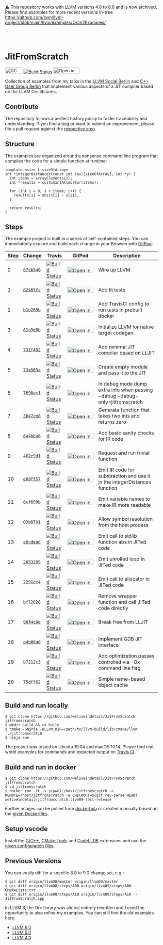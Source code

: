 :warning: This repository works with LLVM versions 4.0 to 8.0 and is now archived. Please find examples for more recent versions in-tree: https://github.com/llvm/llvm-project/blob/main/llvm/examples/OrcV2Examples/

<br>
<br>

# JitFromScratch

<a href="https://github.com/weliveindetail/JitFromScratch/blob/master/LICENSE.md"><img src="https://licensebuttons.net/l/by-sa/3.0/88x31.png" alt="CC BY-SA 4.0" width="57" height="20"></a> [![Build Status](https://travis-ci.org/weliveindetail/JitFromScratch.svg?branch=llvm09/master)](https://travis-ci.org/weliveindetail/JitFromScratch/branches/) <a href="https://gitpod.io/#https://github.com/weliveindetail/JitFromScratch"><img src="https://gitpod.io/button/open-in-gitpod.svg" alt="Open in Gitpod" width="86" height="20"></a>

Collection of examples from my talks in the [LLVM Social Berlin](https://www.meetup.com/de-DE/LLVM-Social-Berlin/) and [C++ User Group Berlin](https://www.meetup.com/de-DE/berlincplusplus/) that implement various aspects of a JIT compiler based on the LLVM Orc libraries.

## Contribute

The repository follows a perfect history policy to foster traceability and understanding. If you find a bug or want to submit an improvement, please file a pull request against the [respective step](
https://github.com/weliveindetail/JitFromScratch/branches/all?query=llvm09/steps/A).

## Structure

The examples are organized around a nonsense command line program that compiles the code for a simple function at runtime:

```
template <size_t sizeOfArray>
int *integerDistances(const int (&x)[sizeOfArray], int *y) {
  int items = arrayElements(x);
  int *results = customIntAllocator(items);

  for (int i = 0; i < items; i++) {
    results[i] = abs(x[i] - y[i]);
  }

  return results;
}
```

## Steps

The example project is built in a series of self-contained steps. You can immediatedly explore and build each change in your Browser with [GitPod](https://www.gitpod.io/):

| Step | Change | Travis | GitPod | Description |
| ---- | ------ | ------ | ------ | ----------- |
| 0  | [`87cb540`](https://github.com/weliveindetail/JitFromScratch/commit/87cb540) | [![Build Status](https://travis-ci.org/weliveindetail/JitFromScratch.svg?branch=llvm09/steps/A00)](https://travis-ci.org/weliveindetail/JitFromScratch/branches/) | <a href="https://gitpod.io/#CHECKOUT=87cb540/https://github.com/weliveindetail/JitFromScratch"><img src="https://gitpod.io/button/open-in-gitpod.svg" alt="Open in Gitpod" width="86" height="20"></a> | Wire up LLVM |
| 1  | [`82465fc`](https://github.com/weliveindetail/JitFromScratch/commit/82465fc) | [![Build Status](https://travis-ci.org/weliveindetail/JitFromScratch.svg?branch=llvm09/steps/A01)](https://travis-ci.org/weliveindetail/JitFromScratch/branches/) | <a href="https://gitpod.io/#CHECKOUT=82465fc/https://github.com/weliveindetail/JitFromScratch"><img src="https://gitpod.io/button/open-in-gitpod.svg" alt="Open in Gitpod" width="86" height="20"></a> | Add lit tests |
| 2  | [`b1b268b`](https://github.com/weliveindetail/JitFromScratch/commit/b1b268b) | [![Build Status](https://travis-ci.org/weliveindetail/JitFromScratch.svg?branch=llvm09/steps/A02)](https://travis-ci.org/weliveindetail/JitFromScratch/builds/622288113) | <a href="https://gitpod.io/#CHECKOUT=b1b268b/https://github.com/weliveindetail/JitFromScratch"><img src="https://gitpod.io/button/open-in-gitpod.svg" alt="Open in Gitpod" width="86" height="20"></a> | Add TravisCI config to run tests in prebuilt docker |
| 3  | [`81a9d8b`](https://github.com/weliveindetail/JitFromScratch/commit/81a9d8b) | [![Build Status](https://travis-ci.org/weliveindetail/JitFromScratch.svg?branch=llvm09/steps/A03)](https://travis-ci.org/weliveindetail/JitFromScratch/builds/622288118) | <a href="https://gitpod.io/#CHECKOUT=81a9d8b/https://github.com/weliveindetail/JitFromScratch"><img src="https://gitpod.io/button/open-in-gitpod.svg" alt="Open in Gitpod" width="86" height="20"></a> | Initialize LLVM for native target codegen |
| 4  | [`731f482`](https://github.com/weliveindetail/JitFromScratch/commit/731f482) | [![Build Status](https://travis-ci.org/weliveindetail/JitFromScratch.svg?branch=llvm09/steps/A04)](https://travis-ci.org/weliveindetail/JitFromScratch/builds/622288133) | <a href="https://gitpod.io/#CHECKOUT=731f482/https://github.com/weliveindetail/JitFromScratch"><img src="https://gitpod.io/button/open-in-gitpod.svg" alt="Open in Gitpod" width="86" height="20"></a> | Add minimal JIT compiler based on LLJIT |
| 5  | [`73a565a`](https://github.com/weliveindetail/JitFromScratch/commit/73a565a) | [![Build Status](https://travis-ci.org/weliveindetail/JitFromScratch.svg?branch=llvm09/steps/A05)](https://travis-ci.org/weliveindetail/JitFromScratch/builds/622288131) | <a href="https://gitpod.io/#CHECKOUT=73a565a/https://github.com/weliveindetail/JitFromScratch"><img src="https://gitpod.io/button/open-in-gitpod.svg" alt="Open in Gitpod" width="86" height="20"></a> | Create empty module and pass it to the JIT |
| 6  | [`7690ac1`](https://github.com/weliveindetail/JitFromScratch/commit/7690ac1) | [![Build Status](https://travis-ci.org/weliveindetail/JitFromScratch.svg?branch=llvm09/steps/A06)](https://travis-ci.org/weliveindetail/JitFromScratch/builds/622288129) | <a href="https://gitpod.io/#CHECKOUT=7690ac1/https://github.com/weliveindetail/JitFromScratch"><img src="https://gitpod.io/button/open-in-gitpod.svg" alt="Open in Gitpod" width="86" height="20"></a> | In debug mode dump extra info when passing -debug -debug-only=jitfromscratch |
| 7  | [`3b47ce8`](https://github.com/weliveindetail/JitFromScratch/commit/3b47ce8) | [![Build Status](https://travis-ci.org/weliveindetail/JitFromScratch.svg?branch=llvm09/steps/A07)](https://travis-ci.org/weliveindetail/JitFromScratch/builds/622288139) | <a href="https://gitpod.io/#CHECKOUT=3b47ce8/https://github.com/weliveindetail/JitFromScratch"><img src="https://gitpod.io/button/open-in-gitpod.svg" alt="Open in Gitpod" width="86" height="20"></a> | Generate function that takes two ints and returns zero |
| 8  | [`8a4bba8`](https://github.com/weliveindetail/JitFromScratch/commit/8a4bba8) | [![Build Status](https://travis-ci.org/weliveindetail/JitFromScratch.svg?branch=llvm09/steps/A08)](https://travis-ci.org/weliveindetail/JitFromScratch/builds/622288135) | <a href="https://gitpod.io/#CHECKOUT=8a4bba8/https://github.com/weliveindetail/JitFromScratch"><img src="https://gitpod.io/button/open-in-gitpod.svg" alt="Open in Gitpod" width="86" height="20"></a> | Add basic sanity checks for IR code |
| 9  | [`402e9d1`](https://github.com/weliveindetail/JitFromScratch/commit/402e9d1) | [![Build Status](https://travis-ci.org/weliveindetail/JitFromScratch.svg?branch=llvm09/steps/A09)](https://travis-ci.org/weliveindetail/JitFromScratch/builds/622288137) | <a href="https://gitpod.io/#CHECKOUT=402e9d1/https://github.com/weliveindetail/JitFromScratch"><img src="https://gitpod.io/button/open-in-gitpod.svg" alt="Open in Gitpod" width="86" height="20"></a> | Request and run trivial function |
| 10 | [`e08ff57`](https://github.com/weliveindetail/JitFromScratch/commit/e08ff57) | [![Build Status](https://travis-ci.org/weliveindetail/JitFromScratch.svg?branch=llvm09/steps/A10)](https://travis-ci.org/weliveindetail/JitFromScratch/builds/622288108) | <a href="https://gitpod.io/#CHECKOUT=e08ff57/https://github.com/weliveindetail/JitFromScratch"><img src="https://gitpod.io/button/open-in-gitpod.svg" alt="Open in Gitpod" width="86" height="20"></a> | Emit IR code for substraction and use it in the integerDistances function |
| 11 | [`8cf690b`](https://github.com/weliveindetail/JitFromScratch/commit/8cf690b) | [![Build Status](https://travis-ci.org/weliveindetail/JitFromScratch.svg?branch=llvm09/steps/A11)](https://travis-ci.org/weliveindetail/JitFromScratch/builds/622289671) | <a href="https://gitpod.io/#CHECKOUT=8cf690b/https://github.com/weliveindetail/JitFromScratch"><img src="https://gitpod.io/button/open-in-gitpod.svg" alt="Open in Gitpod" width="86" height="20"></a> | Emit variable names to make IR more readable |
| 12 | [`03b8701`](https://github.com/weliveindetail/JitFromScratch/commit/03b8701) | [![Build Status](https://travis-ci.org/weliveindetail/JitFromScratch.svg?branch=llvm09/steps/A12)](https://travis-ci.org/weliveindetail/JitFromScratch/builds/622289679) | <a href="https://gitpod.io/#CHECKOUT=03b8701/https://github.com/weliveindetail/JitFromScratch"><img src="https://gitpod.io/button/open-in-gitpod.svg" alt="Open in Gitpod" width="86" height="20"></a> | Allow symbol resolution from the host process |
| 13 | [`a0cdaad`](https://github.com/weliveindetail/JitFromScratch/commit/a0cdaad) | [![Build Status](https://travis-ci.org/weliveindetail/JitFromScratch.svg?branch=llvm09/steps/A13)](https://travis-ci.org/weliveindetail/JitFromScratch/builds/622289663) | <a href="https://gitpod.io/#CHECKOUT=a0cdaad/https://github.com/weliveindetail/JitFromScratch"><img src="https://gitpod.io/button/open-in-gitpod.svg" alt="Open in Gitpod" width="86" height="20"></a> | Emit call to stdlib function abs in JITed code |
| 14 | [`2653289`](https://github.com/weliveindetail/JitFromScratch/commit/2653289) | [![Build Status](https://travis-ci.org/weliveindetail/JitFromScratch.svg?branch=llvm09/steps/A14)](https://travis-ci.org/weliveindetail/JitFromScratch/builds/622289675) | <a href="https://gitpod.io/#CHECKOUT=2653289/https://github.com/weliveindetail/JitFromScratch"><img src="https://gitpod.io/button/open-in-gitpod.svg" alt="Open in Gitpod" width="86" height="20"></a> | Emit unrolled loop in JITed code |
| 15 | [`2291ee4`](https://github.com/weliveindetail/JitFromScratch/commit/2291ee4) | [![Build Status](https://travis-ci.org/weliveindetail/JitFromScratch.svg?branch=llvm09/steps/A15)](https://travis-ci.org/weliveindetail/JitFromScratch/builds/622289677) | <a href="https://gitpod.io/#CHECKOUT=2291ee4/https://github.com/weliveindetail/JitFromScratch"><img src="https://gitpod.io/button/open-in-gitpod.svg" alt="Open in Gitpod" width="86" height="20"></a> | Emit call to allocator in JITed code |
| 16 | [`bf72028`](https://github.com/weliveindetail/JitFromScratch/commit/bf72028) | [![Build Status](https://travis-ci.org/weliveindetail/JitFromScratch.svg?branch=llvm09/steps/A16)](https://travis-ci.org/weliveindetail/JitFromScratch/builds/622289656) | <a href="https://gitpod.io/#CHECKOUT=bf72028/https://github.com/weliveindetail/JitFromScratch"><img src="https://gitpod.io/button/open-in-gitpod.svg" alt="Open in Gitpod" width="86" height="20"></a> | Remove wrapper function and call JITed code directly |
| 17 | [`96f4c8e`](https://github.com/weliveindetail/JitFromScratch/commit/96f4c8e) | [![Build Status](https://travis-ci.org/weliveindetail/JitFromScratch.svg?branch=llvm09/steps/A17)](https://travis-ci.org/weliveindetail/JitFromScratch/builds/622289669) | <a href="https://gitpod.io/#CHECKOUT=96f4c8e/https://github.com/weliveindetail/JitFromScratch"><img src="https://gitpod.io/button/open-in-gitpod.svg" alt="Open in Gitpod" width="86" height="20"></a> | Break free from LLJIT |
| 18 | [`a4b88a0`](https://github.com/weliveindetail/JitFromScratch/commit/a4b88a0) | [![Build Status](https://travis-ci.org/weliveindetail/JitFromScratch.svg?branch=llvm09/steps/A18)](https://travis-ci.org/weliveindetail/JitFromScratch/builds/622289661) | <a href="https://gitpod.io/#CHECKOUT=a4b88a0/https://github.com/weliveindetail/JitFromScratch"><img src="https://gitpod.io/button/open-in-gitpod.svg" alt="Open in Gitpod" width="86" height="20"></a> | Implement GDB JIT interface |
| 19 | [`b7212c3`](https://github.com/weliveindetail/JitFromScratch/commit/b7212c3) | [![Build Status](https://travis-ci.org/weliveindetail/JitFromScratch.svg?branch=llvm09/steps/A19)](https://travis-ci.org/weliveindetail/JitFromScratch/builds/622289659) | <a href="https://gitpod.io/#CHECKOUT=b7212c3/https://github.com/weliveindetail/JitFromScratch"><img src="https://gitpod.io/button/open-in-gitpod.svg" alt="Open in Gitpod" width="86" height="20"></a> | Add optimization passes controlled via -Ox command line flag |
| 20 | [`75dff62`](https://github.com/weliveindetail/JitFromScratch/commit/75dff62) | [![Build Status](https://travis-ci.org/weliveindetail/JitFromScratch.svg?branch=llvm09/steps/A20)](https://travis-ci.org/weliveindetail/JitFromScratch/builds/622289673) | <a href="https://gitpod.io/#CHECKOUT=75dff62/https://github.com/weliveindetail/JitFromScratch"><img src="https://gitpod.io/button/open-in-gitpod.svg" alt="Open in Gitpod" width="86" height="20"></a> | Simple name-based object cache |

## Build and run locally

```
$ git clone https://github.com/weliveindetail/JitFromScratch jitfromscratch
$ mkdir build && cd build
$ cmake -GNinja -DLLVM_DIR=/path/to/llvm-build/lib/cmake/llvm ../jitfromscratch
$ ninja run
```

The project was tested on Ubuntu 19.04 and macOS 10.14. Please find real-world examples for commands and expected output on [Travis CI](https://travis-ci.org/weliveindetail/JitFromScratch).

## Build and run in docker
```
$ git clone https://github.com/weliveindetail/JitFromScratch jitfromscratch
$ cd jitfromscratch
$ docker run -it -v $(pwd):/host/jitfromscratch -e REMOTE=/host/jitfromscratch -e CHECKOUT=$(git rev-parse HEAD) weliveindetail/jitfromscratch:llvm09-test-release
```

Further images can be pulled from [dockerhub](https://cloud.docker.com/u/weliveindetail/repository/docker/weliveindetail/jitfromscratch) or created manually based on the [given Dockerfiles](https://github.com/weliveindetail/JitFromScratch/tree/master/docs/docker).

## Setup vscode

Install the [C/C++](https://marketplace.visualstudio.com/items?itemName=ms-vscode.cpptools), [
CMake Tools](https://marketplace.visualstudio.com/items?itemName=vector-of-bool.cmake-tools) and [CodeLLDB](https://marketplace.visualstudio.com/items?itemName=vadimcn.vscode-lldb) extensions and use the [given configuration files](https://github.com/weliveindetail/JitFromScratch/tree/master/docs/vscode).

## Previous Versions

You can easily diff for a specific 8.0 to 9.0 change set, e.g.:
```
$ git diff origin/llvm08/master origin/llvm09/master
$ git diff origin/llvm08/steps/A00 origin/llvm09/steps/A00 -- CMakeLists.txt
$ git diff origin/llvm08/steps/A18 origin/llvm09/steps/A18 -- JitFromScratch.cpp
```

In LLVM 8, the Orc library was almost entirely rewritten and I used the opportunity to also refine my examples. You can still find the old examples here:

* [LLVM 8.0](https://github.com/weliveindetail/JitFromScratch/tree/master/versions/llvm08)
* [LLVM 5.0](https://github.com/weliveindetail/JitFromScratch/tree/master/versions/llvm05)
* [LLVM 4.0](https://github.com/weliveindetail/JitFromScratch/tree/master/versions/llvm04)
